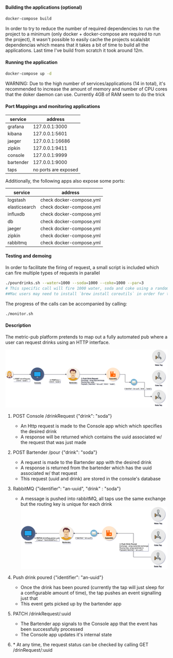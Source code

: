     
#### Building the applications (optional)

```bash
docker-compose build
```
In order to try to reduce the number of required dependencies to run the project to
a minimum (only docker + docker-compose are required to run the project), it wasn't possible to
easily cache the projects scala/sbt dependencias which means that it takes a bit of time to build all the applications.
Last time I've build from scratch it took around 12m. 

#### Running the application

```bash
docker-compose up -d
``` 
WARNING: Due to the high number of services/applications (14 in total), it's recommended to increase the amount of memory and number of CPU cores
that the doker daemon can use. Currently 4GB of RAM seem to do the trick

#### Port Mappings and monitoring applications
| service | address|
|----------------|--------------
| grafana | 127.0.0.1:3000
| kibana | 127.0.0.1:5601
| jaeger | 127.0.0.1:16686
| zipkin | 127.0.0.1:9411
| console | 127.0.0.1:9999
| bartender | 127.0.0.1:9000
| taps | no ports are exposed

Additionally, the following apps also expose some ports:

|service| address |
|-----|----|
| logstash | check docker-compose.yml| 
| elasticsearch | check docker-compose.yml| 
| influxdb | check docker-compose.yml| 
| db | check docker-compose.yml| 
| jaeger | check docker-compose.yml| 
| zipkin | check docker-compose.yml| 
| rabbitmq | check docker-compose.yml| 

#### Testing and demoing
In order to facilitate the firing of request, a small script is included which can fire multiple types of requests in parallel

```bash
./pourdrinks.sh --water=1000 --soda=1000 --coke=1000 --par=3
# This specific call will fire 1000 water, soda and coke using a random order with at most 3 requests being processed in parallel
##Mac users may need to install `brew install coreutils` in order for the script to work
```

The progress of the calls can be accompanied by calling:
```bash
./monitor.sh
```




#### Description
The metric-pub platform pretends to map out a fully automated pub where a user can request 
drinks using an HTTP interface.

![Request Flow](docs/flow1.png?raw=true "") 
1) POST Console /drinkRequest {"drink": "soda"}
    * An Http request is made to the Console app which which specifies the desired drink
    * A response will be returned which contains the uuid associated w/ the request that was just made
2) POST Bartender /pour {"drink": "soda"} 
    * A request is made to the Bartender app with the desired drink 
    * A response is returned from the bartender which has the uuid associated w/ that request
    * This request (uuid and drink) are stored in the console's database
3) RabbitMQ {"identifier": "an-uuid", "drink" : "soda"}
    * A message is pushed into rabbitMQ, all taps use the same exchange but the routing key is unique for each drink
![Request Flow](docs/flow2.png?raw=true "") 

4) Push drink poured {"identifier": "an-uuid"} 
    * Once the drink has been poured (currently the tap will just sleep for a configurable amount of time), 
    the tap pushes an event signalling just that 
    * This event gets picked up by the bartender app
5) PATCH /drinkRequest/:uuid
    * The Bartender app signals to the Console app that the event has been successfully processed
    * The Console app updates it's internal state
6) \* At any time, the request status can be checked by calling GET /drinRequest/:uuid

    
